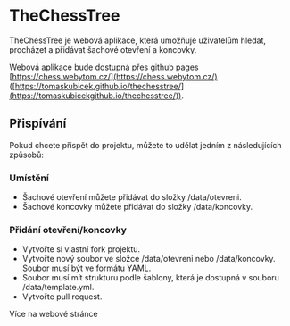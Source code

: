 # TheChessTree

TheChessTree je webová aplikace, která umožňuje uživatelům hledat, procházet a přidávat šachové otevření a koncovky. 

Webová aplikace bude dostupná přes github pages [https://chess.webytom.cz/](https://chess.webytom.cz/) ([https://tomaskubicek.github.io/thechesstree/](https://tomaskubicekgithub.io/thechesstree/)).

## Přispívání

Pokud chcete přispět do projektu, můžete to udělat jedním z následujících způsobů:

### Umístění
* Šachové otevření můžete přidávat do složky /data/otevreni.
* Šachové koncovky můžete přidávat do složky /data/koncovky.

### Přidání otevření/koncovky
* Vytvořte si vlastní fork projektu.
* Vytvořte nový soubor ve složce /data/otevreni nebo /data/koncovky. Soubor musí být ve formátu YAML.
* Soubor musí mít strukturu podle šablony, která je dostupná v souboru /data/template.yml.
* Vytvořte pull request.

Více na webové stránce


